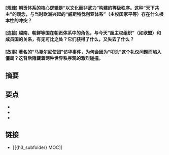 #### [规律] 朝贡体系的核心逻辑是“以文化而非武力”构建的等级秩序。这种“天下共主”的观念，与当时欧洲兴起的“威斯特伐利亚体系”（主权国家平等）存在什么根本性的冲突？


#### [连接] 越南、朝鲜等国在朝贡体系中的角色，与今天“超主权组织”（如欧盟）和成员国的关系，有无可比之处？它们获得了什么，又失去了什么？


#### [故事] 著名的“马戛尔尼使团”访华事件，为何会因为“叩头”这个礼仪问题而陷入僵局？这背后隐藏着两种世界秩序观的激烈碰撞。


## 摘要


## 要点

- 
- 
- 

## 链接

- [[{h3_subfolder} MOC]]
